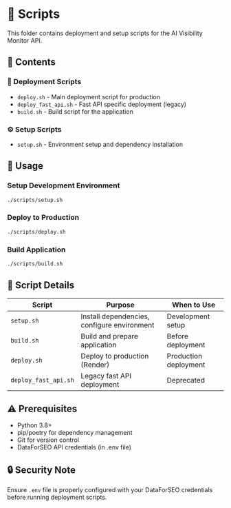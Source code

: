 # 📄 Scripts

This folder contains deployment and setup scripts for the AI Visibility Monitor API.

## 📂 **Contents**

### **🚀 Deployment Scripts**
- `deploy.sh` - Main deployment script for production
- `deploy_fast_api.sh` - Fast API specific deployment (legacy)
- `build.sh` - Build script for the application

### **⚙️ Setup Scripts**
- `setup.sh` - Environment setup and dependency installation

## 🎯 **Usage**

### **Setup Development Environment**
```bash
./scripts/setup.sh
```

### **Deploy to Production**
```bash
./scripts/deploy.sh
```

### **Build Application**
```bash
./scripts/build.sh
```

## 🔧 **Script Details**

| Script | Purpose | When to Use |
|--------|---------|-------------|
| `setup.sh` | Install dependencies, configure environment | Development setup |
| `build.sh` | Build and prepare application | Before deployment |
| `deploy.sh` | Deploy to production (Render) | Production deployment |
| `deploy_fast_api.sh` | Legacy fast API deployment | Deprecated |

## ⚠️ **Prerequisites**

- Python 3.8+
- pip/poetry for dependency management
- Git for version control
- DataForSEO API credentials (in .env file)

## 🔒 **Security Note**

Ensure `.env` file is properly configured with your DataForSEO credentials before running deployment scripts.
